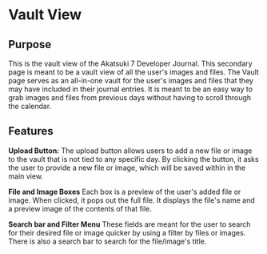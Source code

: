 # Vault View

## Purpose

This is the vault view of the Akatsuki 7 Developer Journal. This secondary page is meant to be a vault view of all the user's images and files. The Vault page serves as an all-in-one vault for the user's images and files that they may have included in their journal entries. It is meant to be an easy way to grab images and files from previous days without having to scroll through the calendar.

## Features

**Upload Button:**
The upload button allows users to add a new file or image to the vault that is not tied to any specific day. By clicking the button, it asks the user to provide a new file or image, which will be saved within in the main view.

**File and Image Boxes**
Each box is a preview of the user's added file or image. When clicked, it pops out the full file. It displays the file's name and a preview image of the contents of that file.

**Search bar and Filter Menu**
These fields are meant for the user to search for their desired file or image quicker by using a filter by files or images. There is also a search bar to search for the file/image's title.
